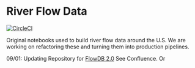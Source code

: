 # River Flow Data
[![CircleCI](https://dl.circleci.com/status-badge/img/gh/AIStream-Peelout/river_flow_notebooks/tree/master.svg?style=svg)](https://dl.circleci.com/status-badge/redirect/gh/AIStream-Peelout/river_flow_notebooks/tree/master)

Original notebooks used to build river flow data around the U.S. We are working on refactoring these and turning them into production pipelines.

09/01: Updating Repository for [FlowDB 2.0]() See Confluence. Or 